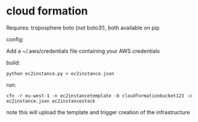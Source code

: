 
cloud formation 
===============

Requires: troposphere boto (not boto3!), both available on pip


config:

Add a ~/.aws/credentials file containing your AWS credentials


build:

    python ec2instance.py > ec2instance.json

run:

    cfn -r eu-west-1 -n ec2instancetemplate -b cloudformationbucket123 -c ec2instance.json ec2instancestack

note this will upload the template and trigger creation of the infrastructure



